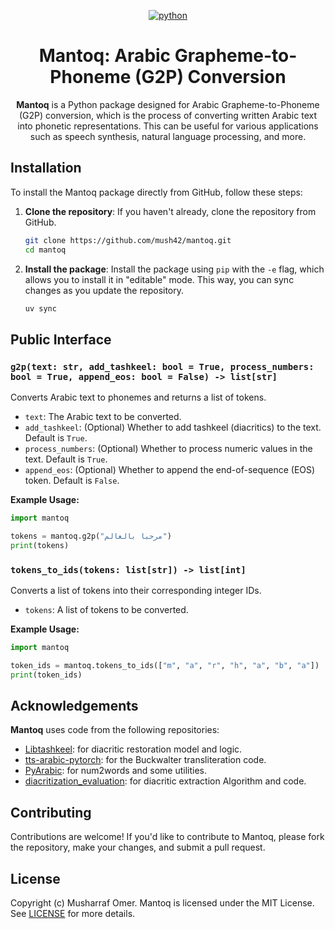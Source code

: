 <div align="center">

[![python](https://img.shields.io/badge/-Python_3.9-blue?logo=python&logoColor=white)](https://www.python.org/downloads/release/python-3100/)

</div>

<div align="center">

# Mantoq: Arabic Grapheme-to-Phoneme (G2P) Conversion

**Mantoq** is a Python package designed for Arabic Grapheme-to-Phoneme (G2P) conversion, which is the process of converting written Arabic text into phonetic representations. This can be useful for various applications such as speech synthesis, natural language processing, and more.

</div>

## Installation

To install the Mantoq package directly from GitHub, follow these steps:

1. **Clone the repository**: If you haven't already, clone the repository from GitHub.

   ```bash
   git clone https://github.com/mush42/mantoq.git
   cd mantoq
   ```

2. **Install the package**: Install the package using `pip` with the `-e` flag, which allows you to install it in "editable" mode. This way, you can sync changes as you update the repository.

   ```bash
   uv sync
   ```

## Public Interface

### `g2p(text: str, add_tashkeel: bool = True, process_numbers: bool = True, append_eos: bool = False) -> list[str]`

Converts Arabic text to phonemes and returns a list of tokens.

- `text`: The Arabic text to be converted.
- `add_tashkeel`: (Optional) Whether to add tashkeel (diacritics) to the text. Default is `True`.
- `process_numbers`: (Optional) Whether to process numeric values in the text. Default is `True`.
- `append_eos`: (Optional) Whether to append the end-of-sequence (EOS) token. Default is `False`.

**Example Usage:**

```python
import mantoq

tokens = mantoq.g2p("مرحبا بالعالم")
print(tokens)
```

### `tokens_to_ids(tokens: list[str]) -> list[int]`

Converts a list of tokens into their corresponding integer IDs.

- `tokens`: A list of tokens to be converted.

**Example Usage:**

```python
import mantoq

token_ids = mantoq.tokens_to_ids(["m", "a", "r", "h", "a", "b", "a"])
print(token_ids)
```

## Acknowledgements

**Mantoq** uses code from the following repositories:

- [Libtashkeel](https://github.com/mush42/libtashkeel/): for diacritic restoration model and logic.
- [tts-arabic-pytorch](https://github.com/nipponjo/tts-arabic-pytorch): for the Buckwalter transliteration code.
- [PyArabic](https://github.com/linuxscout/pyarabic/): for num2words and some utilities.
- [diacritization_evaluation](https://github.com/almodhfer/diacritization_evaluation): for diacritic extraction Algorithm and code.

## Contributing

Contributions are welcome! If you'd like to contribute to Mantoq, please fork the repository, make your changes, and submit a pull request.

## License

Copyright (c) Musharraf Omer. Mantoq is licensed under the MIT License. See [LICENSE](./LICENSE) for more details.
